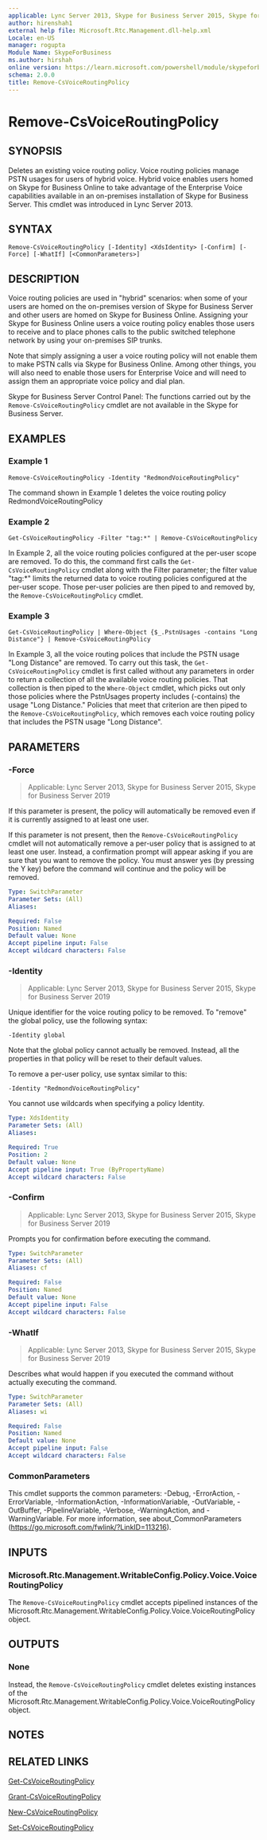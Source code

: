 ```yaml
---
applicable: Lync Server 2013, Skype for Business Server 2015, Skype for Business Server 2019
author: hirenshah1
external help file: Microsoft.Rtc.Management.dll-help.xml
Locale: en-US
manager: rogupta
Module Name: SkypeForBusiness
ms.author: hirshah
online version: https://learn.microsoft.com/powershell/module/skypeforbusiness/remove-csvoiceroutingpolicy
schema: 2.0.0
title: Remove-CsVoiceRoutingPolicy
---
```


# Remove-CsVoiceRoutingPolicy

## SYNOPSIS
Deletes an existing voice routing policy.
Voice routing policies manage PSTN usages for users of hybrid voice.
Hybrid voice enables users homed on Skype for Business Online to take advantage of the Enterprise Voice capabilities available in an on-premises installation of Skype for Business Server.
This cmdlet was introduced in Lync Server 2013.


## SYNTAX

```
Remove-CsVoiceRoutingPolicy [-Identity] <XdsIdentity> [-Confirm] [-Force] [-WhatIf] [<CommonParameters>]
```

## DESCRIPTION
Voice routing policies are used in "hybrid" scenarios: when some of your users are homed on the on-premises version of Skype for Business Server and other users are homed on Skype for Business Online.
Assigning your Skype for Business Online users a voice routing policy enables those users to receive and to place phones calls to the public switched telephone network by using your on-premises SIP trunks.

Note that simply assigning a user a voice routing policy will not enable them to make PSTN calls via Skype for Business Online.
Among other things, you will also need to enable those users for Enterprise Voice and will need to assign them an appropriate voice policy and dial plan.

Skype for Business Server Control Panel: The functions carried out by the `Remove-CsVoiceRoutingPolicy` cmdlet are not available in the Skype for Business Server.


## EXAMPLES

### Example 1
```
Remove-CsVoiceRoutingPolicy -Identity "RedmondVoiceRoutingPolicy"
```

The command shown in Example 1 deletes the voice routing policy RedmondVoiceRoutingPolicy


### Example 2
```
Get-CsVoiceRoutingPolicy -Filter "tag:*" | Remove-CsVoiceRoutingPolicy
```

In Example 2, all the voice routing policies configured at the per-user scope are removed.
To do this, the command first calls the `Get-CsVoiceRoutingPolicy` cmdlet along with the Filter parameter; the filter value "tag:*" limits the returned data to voice routing policies configured at the per-user scope.
Those per-user policies are then piped to and removed by, the `Remove-CsVoiceRoutingPolicy` cmdlet.


### Example 3
```
Get-CsVoiceRoutingPolicy | Where-Object {$_.PstnUsages -contains "Long Distance"} | Remove-CsVoiceRoutingPolicy
```

In Example 3, all the voice routing polices that include the PSTN usage "Long Distance" are removed.
To carry out this task, the `Get-CsVoiceRoutingPolicy` cmdlet is first called without any parameters in order to return a collection of all the available voice routing policies.
That collection is then piped to the `Where-Object` cmdlet, which picks out only those policies where the PstnUsages property includes (-contains) the usage "Long Distance." Policies that meet that criterion are then piped to the `Remove-CsVoiceRoutingPolicy`, which removes each voice routing policy that includes the PSTN usage "Long Distance".


## PARAMETERS

### -Force

> Applicable: Lync Server 2013, Skype for Business Server 2015, Skype for Business Server 2019

If this parameter is present, the policy will automatically be removed even if it is currently assigned to at least one user.

If this parameter is not present, then the `Remove-CsVoiceRoutingPolicy` cmdlet will not automatically remove a per-user policy that is assigned to at least one user.
Instead, a confirmation prompt will appear asking if you are sure that you want to remove the policy.
You must answer yes (by pressing the Y key) before the command will continue and the policy will be removed.


```yaml
Type: SwitchParameter
Parameter Sets: (All)
Aliases:

Required: False
Position: Named
Default value: None
Accept pipeline input: False
Accept wildcard characters: False
```

### -Identity

> Applicable: Lync Server 2013, Skype for Business Server 2015, Skype for Business Server 2019

Unique identifier for the voice routing policy to be removed.
To "remove" the global policy, use the following syntax:

`-Identity global`

Note that the global policy cannot actually be removed.
Instead, all the properties in that policy will be reset to their default values.

To remove a per-user policy, use syntax similar to this:

`-Identity "RedmondVoiceRoutingPolicy"`

You cannot use wildcards when specifying a policy Identity.

```yaml
Type: XdsIdentity
Parameter Sets: (All)
Aliases:

Required: True
Position: 2
Default value: None
Accept pipeline input: True (ByPropertyName)
Accept wildcard characters: False
```

### -Confirm

> Applicable: Lync Server 2013, Skype for Business Server 2015, Skype for Business Server 2019

Prompts you for confirmation before executing the command.

```yaml
Type: SwitchParameter
Parameter Sets: (All)
Aliases: cf

Required: False
Position: Named
Default value: None
Accept pipeline input: False
Accept wildcard characters: False
```

### -WhatIf

> Applicable: Lync Server 2013, Skype for Business Server 2015, Skype for Business Server 2019

Describes what would happen if you executed the command without actually executing the command.

```yaml
Type: SwitchParameter
Parameter Sets: (All)
Aliases: wi

Required: False
Position: Named
Default value: None
Accept pipeline input: False
Accept wildcard characters: False
```

### CommonParameters
This cmdlet supports the common parameters: -Debug, -ErrorAction, -ErrorVariable, -InformationAction, -InformationVariable, -OutVariable, -OutBuffer, -PipelineVariable, -Verbose, -WarningAction, and -WarningVariable. For more information, see about_CommonParameters (https://go.microsoft.com/fwlink/?LinkID=113216).

## INPUTS

### Microsoft.Rtc.Management.WritableConfig.Policy.Voice.VoiceRoutingPolicy
The `Remove-CsVoiceRoutingPolicy` cmdlet accepts pipelined instances of the Microsoft.Rtc.Management.WritableConfig.Policy.Voice.VoiceRoutingPolicy object.

## OUTPUTS

### None
Instead, the `Remove-CsVoiceRoutingPolicy` cmdlet deletes existing instances of the Microsoft.Rtc.Management.WritableConfig.Policy.Voice.VoiceRoutingPolicy object.

## NOTES

## RELATED LINKS

[Get-CsVoiceRoutingPolicy](Get-CsVoiceRoutingPolicy.md)

[Grant-CsVoiceRoutingPolicy](Grant-CsVoiceRoutingPolicy.md)

[New-CsVoiceRoutingPolicy](New-CsVoiceRoutingPolicy.md)

[Set-CsVoiceRoutingPolicy](Set-CsVoiceRoutingPolicy.md)
